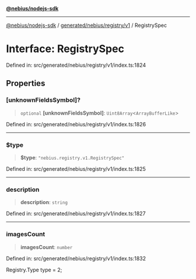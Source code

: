 [**@nebius/nodejs-sdk**](../../../../../README.md)

---

[@nebius/nodejs-sdk](../../../../../README.md) / [generated/nebius/registry/v1](../README.md) / RegistrySpec

# Interface: RegistrySpec

Defined in: src/generated/nebius/registry/v1/index.ts:1824

## Properties

### \[unknownFieldsSymbol\]?

> `optional` **\[unknownFieldsSymbol\]**: `Uint8Array`\<`ArrayBufferLike`\>

Defined in: src/generated/nebius/registry/v1/index.ts:1826

---

### $type

> **$type**: `"nebius.registry.v1.RegistrySpec"`

Defined in: src/generated/nebius/registry/v1/index.ts:1825

---

### description

> **description**: `string`

Defined in: src/generated/nebius/registry/v1/index.ts:1827

---

### imagesCount

> **imagesCount**: `number`

Defined in: src/generated/nebius/registry/v1/index.ts:1832

Registry.Type type = 2;
